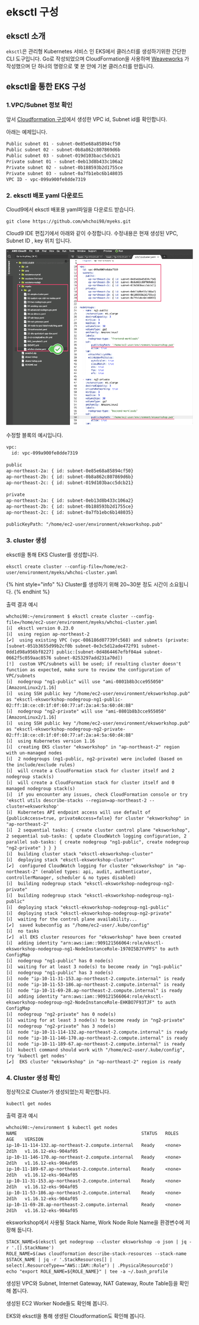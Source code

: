 # eksctl 구성

## eksctl 소개

`eksctl`은 관리형 Kubernetes 서비스 인 EKS에서 클러스터를 생성하기위한 간단한 CLI 도구입니다. Go로 작성되었으며 CloudFormation을 사용하며 [Weaveworks](https://www.weave.works/) 가 작성했으며 단 하나의 명령으로 몇 분 안에 기본 클러스터를 만듭니다.

## eksctl을 통한 EKS 구성

### 1.VPC/Subnet 정보 확인

앞서 [Cloudformation 구성](cloudformation.md#3-stack)에서 생성한 VPC id, Subnet id를 확인합니다.

아래는 예제입니다.

```text
Public subnet 01 - subnet-0e85e68a85894cf50
Public subnet 02 - subnet-0b8a862c807869d6b
Public subnet 03 - subnet-019d103bacc5dcb21
Private subnet 01 - subnet-0eb13d8b433c106a2
Private subnet 02 - subnet-0b188593b2d1755ce
Private subnet 03 - subnet-0a7fb1ebc6b148035
VPC ID - vpc-099a900fe8dde7319
```

### 2. eksctl 배포 yaml 다운로드

Cloud9에서 eksctl 배포용 yaml파일을 다운로드 받습니다.

```text
git clone https://github.com/whchoi98/myeks.git
```

Cloud9 IDE 편집기에서 아래와 같이 수정합니다. 수정내용은 현재 생성된 VPC, Subnet ID , key 위치 입니다.

![](../.gitbook/assets/image%20%285%29.png)

수정할 블록의 예시입니다.

```text
vpc:
  id: vpc-099a900fe8dde7319

public
ap-northeast-2a: { id: subnet-0e85e68a85894cf50}
ap-northeast-2b: { id: subnet-0b8a862c807869d6b}
ap-northeast-2c: { id: subnet-019d103bacc5dcb21}

private
ap-northeast-2a: { id: subnet-0eb13d8b433c106a2}
ap-northeast-2b: { id: subnet-0b188593b2d1755ce}
ap-northeast-2c: { id: subnet-0a7fb1ebc6b148035}

publicKeyPath: "/home/ec2-user/environment/eksworkshop.pub"
```

### 3. cluster 생성

eksctl을 통해 EKS Cluster를 생성합니다.

```text
eksctl create cluster --config-file=/home/ec2-user/environment/myeks/whchoi-cluster.yaml 
```

{% hint style="info" %}
Cluster를 생성하기 위해 20~30분 정도 시간이 소요됩니다.
{% endhint %}

출력 결과 예시

```text
whchoi98:~/environment $ eksctl create cluster --config-file=/home/ec2-user/environment/myeks/whchoi-cluster.yaml
[ℹ]  eksctl version 0.23.0
[ℹ]  using region ap-northeast-2
[✔]  using existing VPC (vpc-086186d07739fc568) and subnets (private:[subnet-051b3655d99b2cf0b subnet-0e3c5d12ade472f91 subnet-0dd1d98a956bf8227] public:[subnet-0d4864467efbf04a4 subnet-0662f5c059aac8576 subnet-0253297add231a70d])
[!]  custom VPC/subnets will be used; if resulting cluster doesn't function as expected, make sure to review the configuration of VPC/subnets
[ℹ]  nodegroup "ng1-public" will use "ami-0801b8b3cce955050" [AmazonLinux2/1.16]
[ℹ]  using SSH public key "/home/ec2-user/environment/eksworkshop.pub" as "eksctl-eksworkshop-nodegroup-ng1-public-02:ff:18:ce:c0:1f:0f:60:77:af:2a:a4:5a:60:d4:88" 
[ℹ]  nodegroup "ng2-private" will use "ami-0801b8b3cce955050" [AmazonLinux2/1.16]
[ℹ]  using SSH public key "/home/ec2-user/environment/eksworkshop.pub" as "eksctl-eksworkshop-nodegroup-ng2-private-02:ff:18:ce:c0:1f:0f:60:77:af:2a:a4:5a:60:d4:88" 
[ℹ]  using Kubernetes version 1.16
[ℹ]  creating EKS cluster "eksworkshop" in "ap-northeast-2" region with un-managed nodes
[ℹ]  2 nodegroups (ng1-public, ng2-private) were included (based on the include/exclude rules)
[ℹ]  will create a CloudFormation stack for cluster itself and 2 nodegroup stack(s)
[ℹ]  will create a CloudFormation stack for cluster itself and 0 managed nodegroup stack(s)
[ℹ]  if you encounter any issues, check CloudFormation console or try 'eksctl utils describe-stacks --region=ap-northeast-2 --cluster=eksworkshop'
[ℹ]  Kubernetes API endpoint access will use default of {publicAccess=true, privateAccess=false} for cluster "eksworkshop" in "ap-northeast-2"
[ℹ]  2 sequential tasks: { create cluster control plane "eksworkshop", 2 sequential sub-tasks: { update CloudWatch logging configuration, 2 parallel sub-tasks: { create nodegroup "ng1-public", create nodegroup "ng2-private" } } }
[ℹ]  building cluster stack "eksctl-eksworkshop-cluster"
[ℹ]  deploying stack "eksctl-eksworkshop-cluster"
[✔]  configured CloudWatch logging for cluster "eksworkshop" in "ap-northeast-2" (enabled types: api, audit, authenticator, controllerManager, scheduler & no types disabled)
[ℹ]  building nodegroup stack "eksctl-eksworkshop-nodegroup-ng2-private"
[ℹ]  building nodegroup stack "eksctl-eksworkshop-nodegroup-ng1-public"
[ℹ]  deploying stack "eksctl-eksworkshop-nodegroup-ng1-public"
[ℹ]  deploying stack "eksctl-eksworkshop-nodegroup-ng2-private"
[ℹ]  waiting for the control plane availability...
[✔]  saved kubeconfig as "/home/ec2-user/.kube/config"
[ℹ]  no tasks
[✔]  all EKS cluster resources for "eksworkshop" have been created
[ℹ]  adding identity "arn:aws:iam::909121566064:role/eksctl-eksworkshop-nodegroup-ng1-NodeInstanceRole-1970I5BJYVPFS" to auth ConfigMap
[ℹ]  nodegroup "ng1-public" has 0 node(s)
[ℹ]  waiting for at least 3 node(s) to become ready in "ng1-public"
[ℹ]  nodegroup "ng1-public" has 3 node(s)
[ℹ]  node "ip-10-11-31-153.ap-northeast-2.compute.internal" is ready
[ℹ]  node "ip-10-11-53-186.ap-northeast-2.compute.internal" is ready
[ℹ]  node "ip-10-11-69-28.ap-northeast-2.compute.internal" is ready
[ℹ]  adding identity "arn:aws:iam::909121566064:role/eksctl-eksworkshop-nodegroup-ng2-NodeInstanceRole-EHKBO7F93TJF" to auth ConfigMap
[ℹ]  nodegroup "ng2-private" has 0 node(s)
[ℹ]  waiting for at least 3 node(s) to become ready in "ng2-private"
[ℹ]  nodegroup "ng2-private" has 3 node(s)
[ℹ]  node "ip-10-11-114-132.ap-northeast-2.compute.internal" is ready
[ℹ]  node "ip-10-11-146-170.ap-northeast-2.compute.internal" is ready
[ℹ]  node "ip-10-11-189-67.ap-northeast-2.compute.internal" is ready
[ℹ]  kubectl command should work with "/home/ec2-user/.kube/config", try 'kubectl get nodes'
[✔]  EKS cluster "eksworkshop" in "ap-northeast-2" region is ready
```

### 4. Cluster 생성 확인

정상적으로 Cluster가 생성되었는지 확인합니다.

```text
kubectl get nodes
```

출력 결과 예시

```text
whchoi98:~/environment $ kubectl get nodes
NAME                                               STATUS   ROLES    AGE    VERSION
ip-10-11-114-132.ap-northeast-2.compute.internal   Ready    <none>   2d1h   v1.16.12-eks-904af05
ip-10-11-146-170.ap-northeast-2.compute.internal   Ready    <none>   2d1h   v1.16.12-eks-904af05
ip-10-11-189-67.ap-northeast-2.compute.internal    Ready    <none>   2d1h   v1.16.12-eks-904af05
ip-10-11-31-153.ap-northeast-2.compute.internal    Ready    <none>   2d1h   v1.16.12-eks-904af05
ip-10-11-53-186.ap-northeast-2.compute.internal    Ready    <none>   2d1h   v1.16.12-eks-904af05
ip-10-11-69-28.ap-northeast-2.compute.internal     Ready    <none>   2d1h   v1.16.12-eks-904af05
```

eksworkshop에서 사용될 Stack Name, Work Node Role Name을 환경변수에 저장해 둡니다.

```text
STACK_NAME=$(eksctl get nodegroup --cluster eksworkshop -o json | jq -r '.[].StackName')
ROLE_NAME=$(aws cloudformation describe-stack-resources --stack-name $STACK_NAME | jq -r '.StackResources[] | select(.ResourceType=="AWS::IAM::Role") | .PhysicalResourceId')
echo "export ROLE_NAME=${ROLE_NAME}" | tee -a ~/.bash_profile
```

생성된 VPC와 Subnet, Internet Gateway, NAT Gateway, Route Table등을 확인해 봅니다.

생성된 EC2 Worker Node들도 확인해 봅니다.

EKS와 eksctl을 통해 생생된 Cloudformation도 확인해 봅니다.

